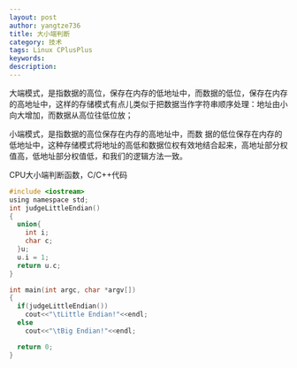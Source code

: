 ```yaml
---
layout: post
author: yangtze736
title: 大小端判断
category: 技术
tags: Linux CPlusPlus
keywords: 
description: 
---
```


大端模式，是指数据的高位，保存在内存的低地址中，而数据的低位，保存在内存的高地址中，这样的存储模式有点儿类似于把数据当作字符串顺序处理：地址由小向大增加，而数据从高位往低位放；

小端模式，是指数据的高位保存在内存的高地址中，而数 据的低位保存在内存的低地址中，这种存储模式将地址的高低和数据位权有效地结合起来，高地址部分权值高，低地址部分权值低，和我们的逻辑方法一致。

CPU大小端判断函数，C/C++代码
    
```c
#include <iostream>
using namespace std;
int judgeLittleEndian()
{
  union{
    int i;
    char c;
  }u;
  u.i = 1;
  return u.c;
}

int main(int argc, char *argv[])
{
  if(judgeLittleEndian())
    cout<<"\tLittle Endian!"<<endl;
  else
    cout<<"\tBig Endian!"<<endl;

  return 0;
}
```

